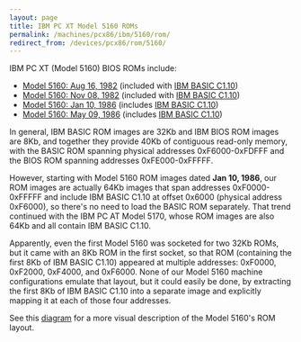 ```yaml
---
layout: page
title: IBM PC XT Model 5160 ROMs
permalink: /machines/pcx86/ibm/5160/rom/
redirect_from: /devices/pcx86/rom/5160/
---
```


IBM PC XT (Model 5160) BIOS ROMs include:

- [Model 5160: Aug 16, 1982](bios/1982-08-16/XTBIOS-REV0.json) (included with [IBM BASIC C1.10](basic/BASIC110.json))
- [Model 5160: Nov 08, 1982](bios/1982-11-08/XTBIOS-REV1.json) (included with [IBM BASIC C1.10](basic/BASIC110.json))
- [Model 5160: Jan 10, 1986](bios/1986-01-10/XTBIOS-REV2.json) (includes [IBM BASIC C1.10](basic/BASIC110.json))
- [Model 5160: May 09, 1986](bios/1986-05-09/XTBIOS-REV3.json) (includes [IBM BASIC C1.10](basic/BASIC110.json))

In general, IBM BASIC ROM images are 32Kb and IBM BIOS ROM images are 8Kb, and together they provide 40Kb of contiguous
read-only memory, with the BASIC ROM spanning physical addresses 0xF6000-0xFDFFF and the BIOS ROM spanning addresses
0xFE000-0xFFFFF.

However, starting with Model 5160 ROM images dated **Jan 10, 1986**, our ROM images are actually 64Kb images that
span addresses 0xF0000-0xFFFFF and include IBM BASIC C1.10 at offset 0x6000 (physical address 0xF6000), so there's no
need to load the BASIC ROM separately.  That trend continued with the IBM PC AT Model 5170, whose ROM images are also
64Kb and all contain IBM BASIC C1.10.

Apparently, even the first Model 5160 was socketed for two 32Kb ROMs, but it came with an 8Kb ROM in the first socket,
so that ROM (containing the first 8Kb of IBM BASIC C1.10) appeared at multiple addresses: 0xF0000, 0xF2000, 0xF4000,
and 0xF6000.  None of our Model 5160 machine configurations emulate that layout, but it could easily be done,
by extracting the first 8Kb of IBM BASIC C1.10 into a separate image and explicitly mapping it at each of those four
addresses.

See this [diagram](http://www.minuszerodegrees.net/5160/misc/5160_memory_layout_of_bios_and_basic.jpg) for a more
visual description of the Model 5160's ROM layout.

